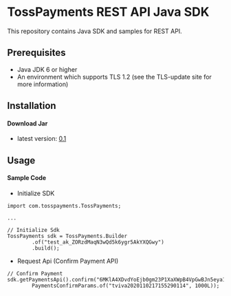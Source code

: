 # TossPayments REST API Java SDK

This repository contains Java SDK and samples for REST API.

## Prerequisites
- Java JDK 6 or higher
- An environment which supports TLS 1.2 (see the TLS-update site for more information)

## Installation
#### Download Jar
- latest version: [0.1](https://github.com/tosspayments/payments-sdk-java/raw/master/libs/payments-sdk-0.1-RC-all.jar)


## Usage
#### Sample Code

- Initialize SDK
```
import com.tosspayments.TossPayments;

...

// Initialize Sdk
TossPayments sdk = TossPayments.Builder
        .of("test_ak_ZORzdMaqN3wQd5k6ygr5AkYXQGwy")
        .build();
```

- Request Api (Confirm Payment API)
```
// Confirm Payment
sdk.getPaymentsApi().confirm("6MKlA4XDvdYoEjb0gm23P1XaXWpB4VpGwBJn5eya1RPQkx9q",
        PaymentsConfirmParams.of("tviva2020110217155290114", 1000L));
```

